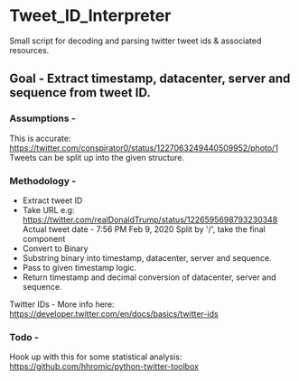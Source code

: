 # Tweet_ID_Interpreter
Small script for decoding and parsing twitter tweet ids &amp; associated resources.

## Goal - Extract timestamp, datacenter, server and sequence from tweet ID.

### Assumptions -
This is accurate: https://twitter.com/conspirator0/status/1227063249440509952/photo/1
Tweets can be split up into the given structure.

### Methodology -

   - Extract tweet ID
   - Take URL e.g: https://twitter.com/realDonaldTrump/status/1226595698793230348
     Actual tweet date - 7:56 PM Feb 9, 2020
     Split by '/', take the final component
   - Convert to Binary
   - Substring binary into timestamp, datacenter, server and sequence. 
   - Pass to given timestamp logic.
   - Return timestamp and decimal conversion of datacenter, server and sequence.

 Twitter IDs - More info here: https://developer.twitter.com/en/docs/basics/twitter-ids 

 ### Todo - 
 
 Hook up with this for some statistical analysis: https://github.com/hhromic/python-twitter-toolbox

